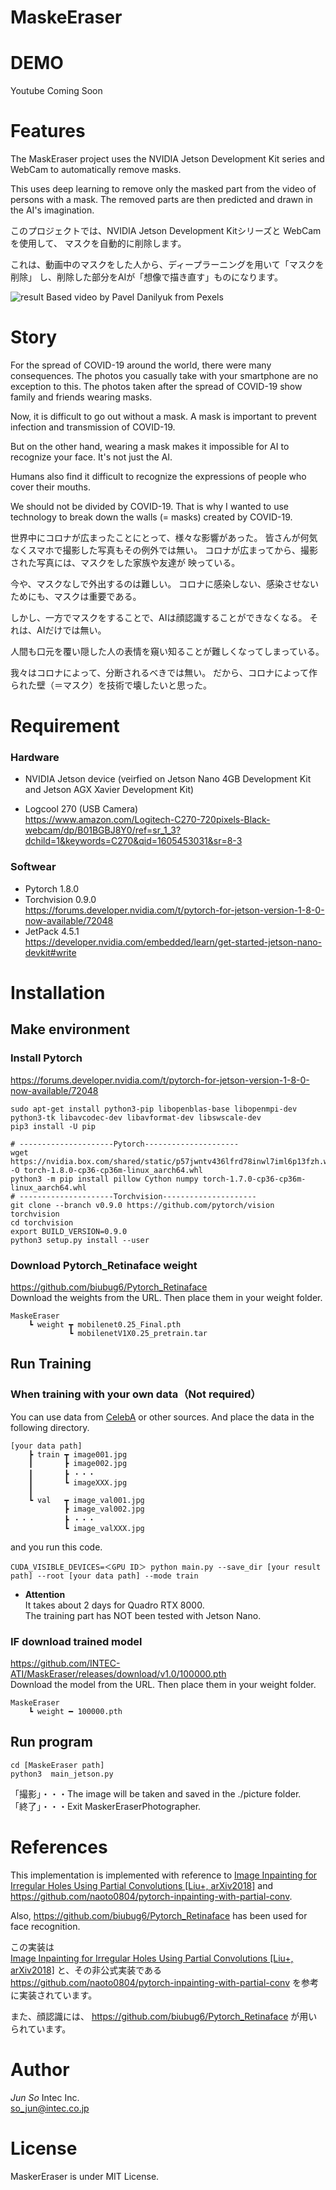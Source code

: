 # MaskeEraser
# DEMO

Youtube Coming Soon

# Features
The MaskEraser project uses the NVIDIA Jetson Development Kit series 
and WebCam to automatically remove masks.

This uses deep learning to remove only the masked part from 
the video of persons with a mask. 
The removed parts are then predicted and drawn in the AI's imagination.

このプロジェクトでは、NVIDIA Jetson Development Kitシリーズと
WebCamを使用して、 マスクを自動的に削除します。

これは、動画中のマスクをした人から、ディープラーニングを用いて「マスクを削除」
し、削除した部分をAIが「想像で描き直す」ものになります。

![result](https://github.com/INTEC-ATI/MaskEraser/blob/main/git.gif)
Based video by Pavel Danilyuk from Pexels

# Story
For the spread of COVID-19 around the world, 
there were many consequences. The photos you casually take 
with your smartphone are no exception to this. The photos taken 
after the spread of COVID-19 show family and friends wearing masks.

Now, it is difficult to go out without a mask.
A mask is important to prevent infection and transmission of 
COVID-19.

But on the other hand, 
wearing a mask makes it impossible for AI to recognize your face. 
It's not just the AI.

Humans also find it difficult to recognize the expressions of 
people who cover their mouths.

We should not be divided by COVID-19.
That is why I wanted to use technology to break down 
the walls (= masks) created by COVID-19.

世界中にコロナが広まったことにとって、様々な影響があった。
皆さんが何気なくスマホで撮影した写真もその例外では無い。
コロナが広まってから、撮影された写真には、マスクをした家族や友達が
映っている。

今や、マスクなしで外出するのは難しい。
コロナに感染しない、感染させないためにも、マスクは重要である。

しかし、一方でマスクをすることで、AIは顔認識することができなくなる。
それは、AIだけでは無い。

人間も口元を覆い隠した人の表情を窺い知ることが難しくなってしまっている。

我々はコロナによって、分断されるべきでは無い。
だから、コロナによって作られた壁（＝マスク）を技術で壊したいと思った。

# Requirement
### Hardware
- NVIDIA Jetson device (veirfied on Jetson Nano 4GB Development Kit and Jetson AGX Xavier Development Kit)

- Logcool 270 (USB Camera)   
https://www.amazon.com/Logitech-C270-720pixels-Black-webcam/dp/B01BGBJ8Y0/ref=sr_1_3?dchild=1&keywords=C270&qid=1605453031&sr=8-3
  
### Softwear
- Pytorch 1.8.0  
- Torchvision 0.9.0  
 https://forums.developer.nvidia.com/t/pytorch-for-jetson-version-1-8-0-now-available/72048
- JetPack 4.5.1  
 https://developer.nvidia.com/embedded/learn/get-started-jetson-nano-devkit#write
# Installation
## Make environment

### Install Pytorch
https://forums.developer.nvidia.com/t/pytorch-for-jetson-version-1-8-0-now-available/72048  

```
sudo apt-get install python3-pip libopenblas-base libopenmpi-dev python3-tk libavcodec-dev libavformat-dev libswscale-dev
pip3 install -U pip

# ---------------------Pytorch---------------------
wget https://nvidia.box.com/shared/static/p57jwntv436lfrd78inwl7iml6p13fzh.whl -O torch-1.8.0-cp36-cp36m-linux_aarch64.whl
python3 -m pip install pillow Cython numpy torch-1.7.0-cp36-cp36m-linux_aarch64.whl
# ---------------------Torchvision---------------------
git clone --branch v0.9.0 https://github.com/pytorch/vision torchvision
cd torchvision
export BUILD_VERSION=0.9.0
python3 setup.py install --user
```

### Download Pytorch_Retinaface weight
https://github.com/biubug6/Pytorch_Retinaface  
Download the weights from the URL. Then place them in your weight folder.
```
MaskeEraser
    ┗ weight ┳ mobilenet0.25_Final.pth
             ┗ mobilenetV1X0.25_pretrain.tar
```

## Run Training
### When training with your own data（Not required）

You can use data from [CelebA][1] or other sources.
And place the data in the following directory.

[1]:http://mmlab.ie.cuhk.edu.hk/projects/CelebA.html  

```
[your data path]
    ┣ train ┳ image001.jpg
    ┃       ┣ image002.jpg
    ┃       ┣ ・・・
    ┃       ┗ imageXXX.jpg
    ┃ 
    ┗ val   ┳ image_val001.jpg   
            ┣ image_val002.jpg
            ┣ ・・・
            ┗ image_valXXX.jpg   
```
and you run this code.
```
CUDA_VISIBLE_DEVICES=＜GPU ID＞ python main.py --save_dir [your result path] --root [your data path] --mode train 
```
- __Attention__  
It takes about 2 days for Quadro RTX 8000.  
The training part has NOT been tested with Jetson Nano.

### IF download trained model
https://github.com/INTEC-ATI/MaskEraser/releases/download/v1.0/100000.pth  
Download the model from the URL. Then place them in your weight folder.
```
MaskeEraser
    ┗ weight ━ 100000.pth
```

## Run program
```
cd [MaskeEraser path]
python3  main_jetson.py
```
「撮影」・・・The image will be taken and saved in the ./picture folder.  
「終了」・・・Exit MaskerEraserPhotographer.

# References
This implementation is implemented with reference to [Image Inpainting for Irregular Holes Using Partial Convolutions [Liu+, arXiv2018]][3] and 
https://github.com/naoto0804/pytorch-inpainting-with-partial-conv.

Also, https://github.com/biubug6/Pytorch_Retinaface has been used for face recognition.

この実装は  
[Image Inpainting for Irregular Holes Using Partial Convolutions [Liu+, arXiv2018]][3]
と、その非公式実装である
https://github.com/naoto0804/pytorch-inpainting-with-partial-conv
を参考に実装されています。

また、顔認識には、
https://github.com/biubug6/Pytorch_Retinaface
が用いられています。

<!--[2]:https://arxiv.org/abs/1804.07723-->
[3]:https://github.com/NVIDIA/partialconv

# Author
*Jun So* Intec Inc.  
<so_jun@intec.co.jp>

# License
MaskerEraser is under MIT License.

